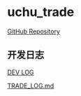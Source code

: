 # uchu_trade

[GitHub Repository](https://github.com/Rain1047/uchu_trade)

## 开发日志

[DEV LOG](https://github.com/Rain1047/uchu_trade/blob/master/DEV_LOG.md)


[TRADE_LOG.md](log%2FTRADE_LOG.md)
